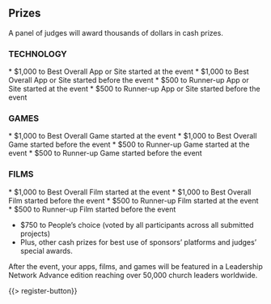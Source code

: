 ﻿## <i class="icon fa-trophy"></i> Prizes

A panel of judges will award thousands of dollars in cash prizes.
      

<h3>TECHNOLOGY</h3>
* <i class="icon fa-money money"></i> $1,000 to Best Overall App or Site started at the event
* <i class="icon fa-money money"></i> $1,000 to Best Overall App or Site started before the event
* <i class="icon fa-money money"></i> $500 to Runner-up App or Site started at the event
* <i class="icon fa-money money"></i> $500 to Runner-up App or Site started before the event

<h3>GAMES</h3>
* <i class="icon fa-money money"></i> $1,000 to Best Overall Game started at the event
* <i class="icon fa-money money"></i> $1,000 to Best Overall Game started before the event
* <i class="icon fa-money money"></i> $500 to Runner-up Game started at the event
* <i class="icon fa-money money"></i> $500 to Runner-up Game started before the event

<h3>FILMS</h3>
* <i class="icon fa-money money"></i> $1,000 to Best Overall Film started at the event
* <i class="icon fa-money money"></i> $1,000 to Best Overall Film started before the event
* <i class="icon fa-money money"></i> $500 to Runner-up Film started at the event
* <i class="icon fa-money money"></i> $500 to Runner-up Film started before the event

* <i class="icon fa-money money"></i> $750 to People’s choice (voted by all participants across all submitted projects)
* <i class="icon fa-money money"></i> Plus, other cash prizes for best use of sponsors’ platforms and judges’ special awards.

After the event, your apps, films, and games will be featured in a Leadership Network Advance edition reaching over 50,000 church leaders worldwide. 

{{> register-button}}
